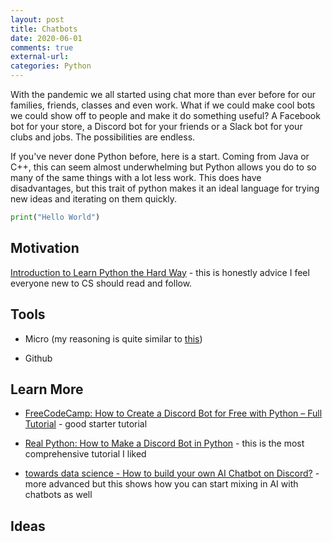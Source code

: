 ```yaml
---
layout: post
title: Chatbots
date: 2020-06-01
comments: true
external-url:
categories: Python
---
```


With the pandemic we all started using chat more than ever before for our families, friends, classes and even work. What if we could make cool bots we could show off to people and make it do something useful? A Facebook bot for your store, a Discord bot for your friends or a Slack bot for your clubs and jobs. The possibilities are endless.

If you've never done Python before, here is a start. Coming from Java or C++, this can seem almost underwhelming but Python allows you do to so many of the same things with a lot less work. This does have disadvantages, but this trait of python makes it an ideal language for trying new ideas and iterating on them quickly.

```python
print("Hello World")
```

## Motivation

[Introduction to Learn Python the Hard Way](https://learnpythonthehardway.org/python3/intro.html) - this is honestly advice I feel everyone new to CS should read and follow.

## Tools

* Micro (my reasoning is quite similar to [this](https://drawabox.com/article/ink))

* Github

## Learn More

* [FreeCodeCamp: How to Create a Discord Bot for Free with Python – Full Tutorial](https://www.freecodecamp.org/news/create-a-discord-bot-with-python/) - good starter tutorial

* [Real Python: How to Make a Discord Bot in Python](https://realpython.com/how-to-make-a-discord-bot-python/) - this is the most comprehensive tutorial I liked

* [towards data science - How to build your own AI Chatbot on Discord?](https://towardsdatascience.com/how-to-build-your-own-ai-chatbot-on-discord-c6b3468189f4) - more advanced but this shows how you can start mixing in AI with chatbots as well

## Ideas

